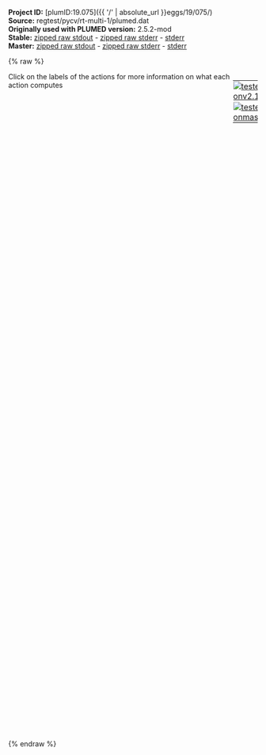 **Project ID:** [plumID:19.075]({{ '/' | absolute_url }}eggs/19/075/)  
**Source:** regtest/pycv/rt-multi-1/plumed.dat  
**Originally used with PLUMED version:** 2.5.2-mod  
**Stable:** [zipped raw stdout](plumed.dat.plumed.stdout.txt.zip) - [zipped raw stderr](plumed.dat.plumed.stderr.txt.zip) - [stderr](plumed.dat.plumed.stderr)  
**Master:** [zipped raw stdout](plumed.dat.plumed_master.stdout.txt.zip) - [zipped raw stderr](plumed.dat.plumed_master.stderr.txt.zip) - [stderr](plumed.dat.plumed_master.stderr)  

{% raw %}
<div style="width: 100%; float:left">
<div style="width: 90%; float:left" id="value_details_data/regtest/pycv/rt-multi-1/plumed.dat"> Click on the labels of the actions for more information on what each action computes </div>
<div style="width: 10%; float:left"><table><tr><td style="padding:1px"><a href="plumed.dat.plumed.stderr"><img src="https://img.shields.io/badge/v2.10-failed-red.svg" alt="tested onv2.10" /></a></td></tr><tr><td style="padding:1px"><a href="plumed.dat.plumed_master.stderr"><img src="https://img.shields.io/badge/master-failed-red.svg" alt="tested onmaster" /></a></td></tr></table></div></div>
<pre style="width=97%;">
<b name="data/regtest/pycv/rt-multi-1/plumed.datcv1" onclick='showPath("data/regtest/pycv/rt-multi-1/plumed.dat","data/regtest/pycv/rt-multi-1/plumed.datcv1","data/regtest/pycv/rt-multi-1/plumed.datcv1","brown")'>cv1</b>:  <span class="plumedtooltip" style="color:green">PYTHONCV<span class="right">This action is not part of PLUMED and was included by using a LOAD command <a href="https://www.plumed.org/doc-master/user-doc/html/_l_o_a_d.html" style="color:green">More details</a><i></i></span></span> ATOMS=1,3,4 IMPORT=distcv FUNCTION=cv COMPONENTS=d12,d13

<b name="data/regtest/pycv/rt-multi-1/plumed.datcv12a" onclick='showPath("data/regtest/pycv/rt-multi-1/plumed.dat","data/regtest/pycv/rt-multi-1/plumed.datcv12a","data/regtest/pycv/rt-multi-1/plumed.datcv12a","brown")'>cv12a</b>: <span class="plumedtooltip" style="color:green">DISTANCE<span class="right">Calculate the distance between a pair of atoms. <a href="https://www.plumed.org/doc-master/user-doc/html/_d_i_s_t_a_n_c_e.html" style="color:green">More details</a><i></i></span></span> <span class="plumedtooltip">ATOMS<span class="right">the pair of atom that we are calculating the distance between<i></i></span></span>=1,3
<span style="display:none;" id="data/regtest/pycv/rt-multi-1/plumed.datcv12a">The DISTANCE action with label <b>cv12a</b> calculates the following quantities:<table  align="center" frame="void" width="95%" cellpadding="5%"><tr><td width="5%"><b> Quantity </b>  </td><td><b> Description </b> </td></tr><tr><td width="5%">cv12a.value</td><td>the DISTANCE between this pair of atoms</td></tr></table></span><b name="data/regtest/pycv/rt-multi-1/plumed.datcv13a" onclick='showPath("data/regtest/pycv/rt-multi-1/plumed.dat","data/regtest/pycv/rt-multi-1/plumed.datcv13a","data/regtest/pycv/rt-multi-1/plumed.datcv13a","brown")'>cv13a</b>: <span class="plumedtooltip" style="color:green">DISTANCE<span class="right">Calculate the distance between a pair of atoms. <a href="https://www.plumed.org/doc-master/user-doc/html/_d_i_s_t_a_n_c_e.html" style="color:green">More details</a><i></i></span></span> <span class="plumedtooltip">ATOMS<span class="right">the pair of atom that we are calculating the distance between<i></i></span></span>=1,4

<span style="display:none;" id="data/regtest/pycv/rt-multi-1/plumed.datcv13a">The DISTANCE action with label <b>cv13a</b> calculates the following quantities:<table  align="center" frame="void" width="95%" cellpadding="5%"><tr><td width="5%"><b> Quantity </b>  </td><td><b> Description </b> </td></tr><tr><td width="5%">cv13a.value</td><td>the DISTANCE between this pair of atoms</td></tr></table></span><span class="plumedtooltip" style="color:green">DUMPDERIVATIVES<span class="right">Dump the derivatives with respect to the input parameters for one or more objects (generally CVs, functions or biases). <a href="https://www.plumed.org/doc-master/user-doc/html/_d_u_m_p_d_e_r_i_v_a_t_i_v_e_s.html" style="color:green">More details</a><i></i></span></span> <span class="plumedtooltip">ARG<span class="right">the labels of the values whose derivatives should be output<i></i></span></span>=cv1.py-d12 <span class="plumedtooltip">FILE<span class="right">the name of the file on which to output the derivatives<i></i></span></span>=GRAD_cv1d12 <span class="plumedtooltip">FMT<span class="right"> the format with which the derivatives should be output<i></i></span></span>=%.4f
<span style="display:none;" id="data/regtest/pycv/rt-multi-1/plumed.dat">The DUMPDERIVATIVES action with label <b></b> calculates something</span><span class="plumedtooltip" style="color:green">DUMPDERIVATIVES<span class="right">Dump the derivatives with respect to the input parameters for one or more objects (generally CVs, functions or biases). <a href="https://www.plumed.org/doc-master/user-doc/html/_d_u_m_p_d_e_r_i_v_a_t_i_v_e_s.html" style="color:green">More details</a><i></i></span></span> <span class="plumedtooltip">ARG<span class="right">the labels of the values whose derivatives should be output<i></i></span></span>=cv1.py-d13 <span class="plumedtooltip">FILE<span class="right">the name of the file on which to output the derivatives<i></i></span></span>=GRAD_cv1d13 <span class="plumedtooltip">FMT<span class="right"> the format with which the derivatives should be output<i></i></span></span>=%.4f
<span class="plumedtooltip" style="color:green">DUMPDERIVATIVES<span class="right">Dump the derivatives with respect to the input parameters for one or more objects (generally CVs, functions or biases). <a href="https://www.plumed.org/doc-master/user-doc/html/_d_u_m_p_d_e_r_i_v_a_t_i_v_e_s.html" style="color:green">More details</a><i></i></span></span> <span class="plumedtooltip">ARG<span class="right">the labels of the values whose derivatives should be output<i></i></span></span>=<b name="data/regtest/pycv/rt-multi-1/plumed.datcv12a">cv12a</b> <span class="plumedtooltip">FILE<span class="right">the name of the file on which to output the derivatives<i></i></span></span>=GRAD_cv12a <span class="plumedtooltip">FMT<span class="right"> the format with which the derivatives should be output<i></i></span></span>=%.4f
<span class="plumedtooltip" style="color:green">DUMPDERIVATIVES<span class="right">Dump the derivatives with respect to the input parameters for one or more objects (generally CVs, functions or biases). <a href="https://www.plumed.org/doc-master/user-doc/html/_d_u_m_p_d_e_r_i_v_a_t_i_v_e_s.html" style="color:green">More details</a><i></i></span></span> <span class="plumedtooltip">ARG<span class="right">the labels of the values whose derivatives should be output<i></i></span></span>=<b name="data/regtest/pycv/rt-multi-1/plumed.datcv13a">cv13a</b> <span class="plumedtooltip">FILE<span class="right">the name of the file on which to output the derivatives<i></i></span></span>=GRAD_cv13a <span class="plumedtooltip">FMT<span class="right"> the format with which the derivatives should be output<i></i></span></span>=%.4f

<span style="color:blue" class="comment"># RESTRAINT AT=0 SLOPE=-1 ARG=cv1</span>
<br/><span class="plumedtooltip" style="color:green">PRINT<span class="right">Print quantities to a file. <a href="https://www.plumed.org/doc-master/user-doc/html/_p_r_i_n_t.html" style="color:green">More details</a><i></i></span></span> <span class="plumedtooltip">FILE<span class="right">the name of the file on which to output these quantities<i></i></span></span>=colvar.out <span class="plumedtooltip">ARG<span class="right">the labels of the values that you would like to print to the file<i></i></span></span>=*
</pre>
{% endraw %}
